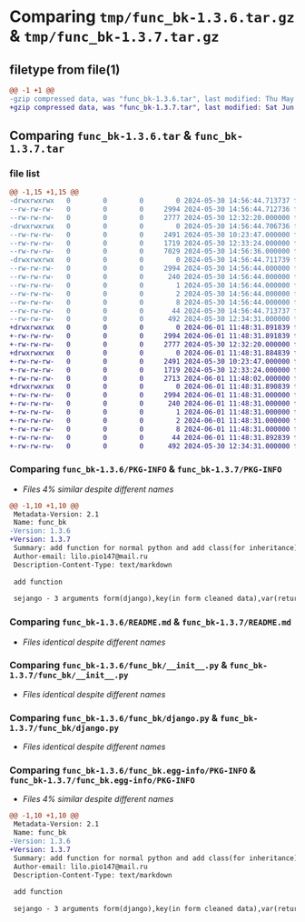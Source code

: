 # Comparing `tmp/func_bk-1.3.6.tar.gz` & `tmp/func_bk-1.3.7.tar.gz`

## filetype from file(1)

```diff
@@ -1 +1 @@
-gzip compressed data, was "func_bk-1.3.6.tar", last modified: Thu May 30 14:56:44 2024, max compression
+gzip compressed data, was "func_bk-1.3.7.tar", last modified: Sat Jun  1 11:48:31 2024, max compression
```

## Comparing `func_bk-1.3.6.tar` & `func_bk-1.3.7.tar`

### file list

```diff
@@ -1,15 +1,15 @@
-drwxrwxrwx   0        0        0        0 2024-05-30 14:56:44.713737 func_bk-1.3.6/
--rw-rw-rw-   0        0        0     2994 2024-05-30 14:56:44.712736 func_bk-1.3.6/PKG-INFO
--rw-rw-rw-   0        0        0     2777 2024-05-30 12:32:20.000000 func_bk-1.3.6/README.md
-drwxrwxrwx   0        0        0        0 2024-05-30 14:56:44.706736 func_bk-1.3.6/func_bk/
--rw-rw-rw-   0        0        0     2491 2024-05-30 10:23:47.000000 func_bk-1.3.6/func_bk/__init__.py
--rw-rw-rw-   0        0        0     1719 2024-05-30 12:33:24.000000 func_bk-1.3.6/func_bk/django.py
--rw-rw-rw-   0        0        0     7029 2024-05-30 14:56:36.000000 func_bk-1.3.6/func_bk/fast_api.py
-drwxrwxrwx   0        0        0        0 2024-05-30 14:56:44.711739 func_bk-1.3.6/func_bk.egg-info/
--rw-rw-rw-   0        0        0     2994 2024-05-30 14:56:44.000000 func_bk-1.3.6/func_bk.egg-info/PKG-INFO
--rw-rw-rw-   0        0        0      240 2024-05-30 14:56:44.000000 func_bk-1.3.6/func_bk.egg-info/SOURCES.txt
--rw-rw-rw-   0        0        0        1 2024-05-30 14:56:44.000000 func_bk-1.3.6/func_bk.egg-info/dependency_links.txt
--rw-rw-rw-   0        0        0        2 2024-05-30 14:56:44.000000 func_bk-1.3.6/func_bk.egg-info/not-zip-safe
--rw-rw-rw-   0        0        0        8 2024-05-30 14:56:44.000000 func_bk-1.3.6/func_bk.egg-info/top_level.txt
--rw-rw-rw-   0        0        0       44 2024-05-30 14:56:44.713737 func_bk-1.3.6/setup.cfg
--rw-rw-rw-   0        0        0      492 2024-05-30 12:34:31.000000 func_bk-1.3.6/setup.py
+drwxrwxrwx   0        0        0        0 2024-06-01 11:48:31.891839 func_bk-1.3.7/
+-rw-rw-rw-   0        0        0     2994 2024-06-01 11:48:31.891839 func_bk-1.3.7/PKG-INFO
+-rw-rw-rw-   0        0        0     2777 2024-05-30 12:32:20.000000 func_bk-1.3.7/README.md
+drwxrwxrwx   0        0        0        0 2024-06-01 11:48:31.884839 func_bk-1.3.7/func_bk/
+-rw-rw-rw-   0        0        0     2491 2024-05-30 10:23:47.000000 func_bk-1.3.7/func_bk/__init__.py
+-rw-rw-rw-   0        0        0     1719 2024-05-30 12:33:24.000000 func_bk-1.3.7/func_bk/django.py
+-rw-rw-rw-   0        0        0     2713 2024-06-01 11:48:02.000000 func_bk-1.3.7/func_bk/fast_api.py
+drwxrwxrwx   0        0        0        0 2024-06-01 11:48:31.890839 func_bk-1.3.7/func_bk.egg-info/
+-rw-rw-rw-   0        0        0     2994 2024-06-01 11:48:31.000000 func_bk-1.3.7/func_bk.egg-info/PKG-INFO
+-rw-rw-rw-   0        0        0      240 2024-06-01 11:48:31.000000 func_bk-1.3.7/func_bk.egg-info/SOURCES.txt
+-rw-rw-rw-   0        0        0        1 2024-06-01 11:48:31.000000 func_bk-1.3.7/func_bk.egg-info/dependency_links.txt
+-rw-rw-rw-   0        0        0        2 2024-06-01 11:48:31.000000 func_bk-1.3.7/func_bk.egg-info/not-zip-safe
+-rw-rw-rw-   0        0        0        8 2024-06-01 11:48:31.000000 func_bk-1.3.7/func_bk.egg-info/top_level.txt
+-rw-rw-rw-   0        0        0       44 2024-06-01 11:48:31.892839 func_bk-1.3.7/setup.cfg
+-rw-rw-rw-   0        0        0      492 2024-05-30 12:34:31.000000 func_bk-1.3.7/setup.py
```

### Comparing `func_bk-1.3.6/PKG-INFO` & `func_bk-1.3.7/PKG-INFO`

 * *Files 4% similar despite different names*

```diff
@@ -1,10 +1,10 @@
 Metadata-Version: 2.1
 Name: func_bk
-Version: 1.3.6
+Version: 1.3.7
 Summary: add function for normal python and add class(for inheritance) for django
 Author-email: lilo.pio147@mail.ru
 Description-Content-Type: text/markdown
 
 add function 
 
 sejango - 3 arguments form(django),key(in form cleaned data),var(return if key is not find)
```

### Comparing `func_bk-1.3.6/README.md` & `func_bk-1.3.7/README.md`

 * *Files identical despite different names*

### Comparing `func_bk-1.3.6/func_bk/__init__.py` & `func_bk-1.3.7/func_bk/__init__.py`

 * *Files identical despite different names*

### Comparing `func_bk-1.3.6/func_bk/django.py` & `func_bk-1.3.7/func_bk/django.py`

 * *Files identical despite different names*

### Comparing `func_bk-1.3.6/func_bk.egg-info/PKG-INFO` & `func_bk-1.3.7/func_bk.egg-info/PKG-INFO`

 * *Files 4% similar despite different names*

```diff
@@ -1,10 +1,10 @@
 Metadata-Version: 2.1
 Name: func_bk
-Version: 1.3.6
+Version: 1.3.7
 Summary: add function for normal python and add class(for inheritance) for django
 Author-email: lilo.pio147@mail.ru
 Description-Content-Type: text/markdown
 
 add function 
 
 sejango - 3 arguments form(django),key(in form cleaned data),var(return if key is not find)
```

